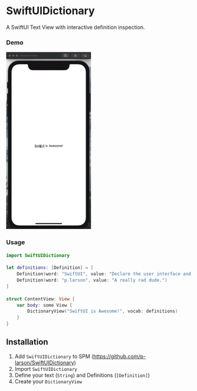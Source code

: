 # SwiftUIDictionary

A SwiftUI Text View with interactive definition inspection.

### Demo
![Demo](https://github.com/p-larson/SwiftUIDictionary/blob/master/recording.gif)

### Usage
```swift
import SwiftUIDictionary

let definitions: [Definition] = [
    Definition(word: "SwiftUI", value: "Declare the user interface and behavior for your app on every platform."),
    Definition(word: "p.larson", value: "A really rad dude.")
]

struct ContentView: View {
    var body: some View {
        DictionaryView("SwiftUI is Awesome!", vocab: definitions)
    }
}
```
## Installation
1. Add `SwiftUIDictionary` to SPM (https://github.com/p-larson/SwiftUIDictionary)
2. Import `SwiftUIDictionary`
3. Define your text (`String`) and Definitions (`[Definition]`)
4. Create your `DictionaryView`
